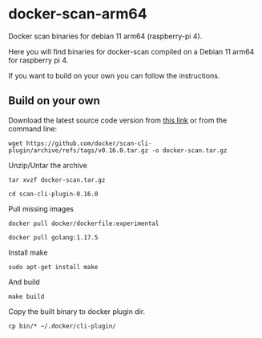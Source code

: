 # docker-scan-arm64
Docker scan binaries for debian 11 arm64 (raspberry-pi 4). 

Here you will find binaries for docker-scan compiled on a Debian 11 arm64 for raspberry pi 4.

If you want to build on your own you can follow the instructions.

## Build on your own
Download the latest source code version from [this link](https://github.com/docker/scan-cli-plugin/releases)
or from the command line:

`wget https://github.com/docker/scan-cli-plugin/archive/refs/tags/v0.16.0.tar.gz -o docker-scan.tar.gz`

Unzip/Untar the archive 

`tar xvzf docker-scan.tar.gz`

`cd scan-cli-plugin-0.16.0`

Pull missing images

`docker pull docker/dockerfile:experimental`

`docker pull golang:1.17.5`

Install make

`sudo apt-get install make`

And build

`make build`

Copy the built binary to docker plugin dir.

`cp bin/* ~/.docker/cli-plugin/`
